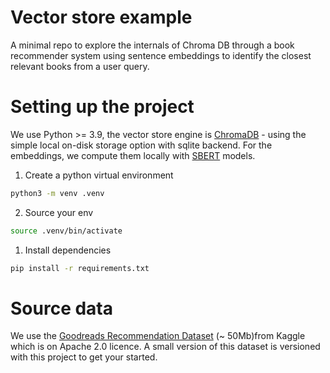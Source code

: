 # Vector store example

A minimal repo to explore the internals of Chroma DB through a book recommender system using sentence embeddings to
identify the closest relevant books from a user query.

# Setting up the project

We use Python >= 3.9, the vector store engine is [ChromaDB](https://docs.trychroma.com/docs/overview/getting-started) -
using the simple local on-disk storage option with sqlite backend. For the embeddings, we compute them locally
with [SBERT](https://sbert.net/docs/sentence_transformer/pretrained_models.html) models.

1. Create a python virtual environment

```bash
python3 -m venv .venv
```

2. Source your env

```bash
source .venv/bin/activate 
```

1. Install dependencies

```bash
pip install -r requirements.txt
```

# Source data

We use
the [Goodreads Recommendation Dataset](https://www.kaggle.com/datasets/rohitganeshkar/goodreads-book-recommendation-datasets) (~
50Mb)from Kaggle which is on Apache 2.0 licence. A small version of this dataset is versioned with this project to get
your started. 